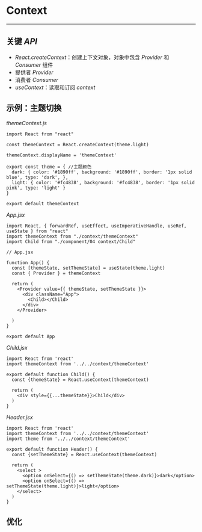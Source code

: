 # Context

---



## 关键 *API*

- *React.createContext*：创建上下文对象，对象中包含 *Provider* 和 *Consumer* 组件
- 提供者 *Provider* 
- 消费者 *Consumer*
- *useContext*：读取和订阅 *context*



## 示例：主题切换

*themeContext.js*

```react
import React from "react"

const themeContext = React.createContext(theme.light)

themeContext.displayName = 'themeContext'

export const theme = { //主题颜色
  dark: { color: '#1890ff', background: '#1890ff', border: '1px solid blue', type: 'dark', },
  light: { color: '#fc4838', background: '#fc4838', border: '1px solid pink', type: 'light' }
}

export default themeContext
```

*App.jsx*

```react
import React, { forwardRef, useEffect, useImperativeHandle, useRef, useState } from "react"
import themeContext from "./context/themeContext"
import Child from "./component/04 context/Child"

// App.jsx

function App() {
  const [themeState, setThemeState] = useState(theme.light)
  const { Provider } = themeContext

  return (
    <Provider value={{ themeState, setThemeState }}>
      <div className="App">
        <Child></Child>
      </div>
    </Provider>

  )
}

export default App
```

*Child.jsx*

```react
import React from 'react'
import themeContext from '../../context/themeContext'

export default function Child() {
  const {themeState} = React.useContext(themeContext)
  
  return (
    <div style={{...themeState}}>Child</div>
  )
}
```

*Header.jsx*

```react
import React from 'react'
import themeContext from '../../context/themeContext'
import theme from '../../context/themeContext'

export default function Header() {
  const {setThemeState} = React.useContext(themeContext)
  
  return (
    <select >
      <option onSelect={() => setThemeState(theme.dark)}>dark</option>
      <option onSelect={() => setThemeState(theme.light)}>light</option>
    </select>
  )
}
```





## 优化

